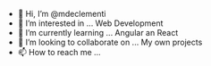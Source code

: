 - 👋 Hi, I’m @mdeclementi
- 👀 I’m interested in ... Web Development
- 🌱 I’m currently learning ... Angular an React
- 💞️ I’m looking to collaborate on ... My own projects
- 📫 How to reach me ... 

<!---
mdeclementi/mdeclementi is a ✨ special ✨ repository because its `README.md` (this file) appears on your GitHub profile.
You can click the Preview link to take a look at your changes.
--->
